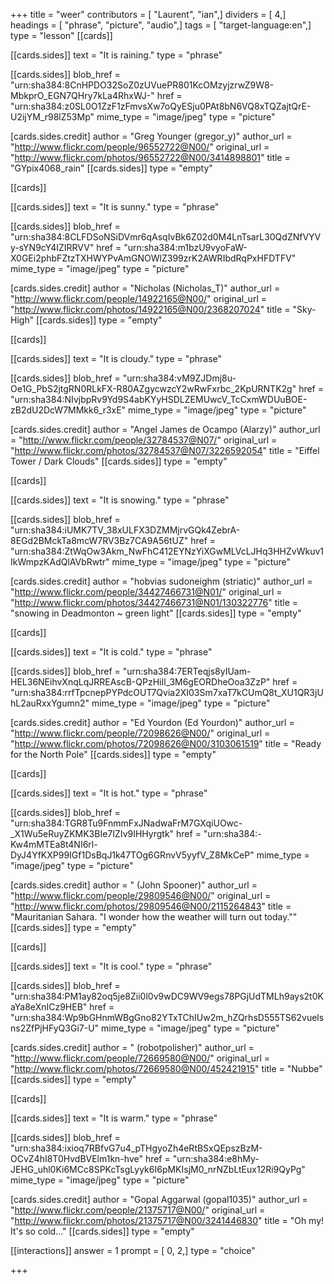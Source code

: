 +++
title = "weer"
contributors = [ "Laurent", "ian",]
dividers = [ 4,]
headings = [ "phrase", "picture", "audio",]
tags = [ "target-language:en",]
type = "lesson"
[[cards]]

[[cards.sides]]
text = "It is raining."
type = "phrase"

[[cards.sides]]
blob_href = "urn:sha384:8CnHPDO32SoZ0zUVuePR801KcOMzyjzrwZ9W8-MbkprO_EGN7QHry7kLa4RhxWJ-"
href = "urn:sha384:z0SL0O1ZzF1zFmvsXw7oQyESju0PAt8bN6VQ8xTQZajtQrE-U2ijYM_r98lZ53Mp"
mime_type = "image/jpeg"
type = "picture"

[cards.sides.credit]
author = "Greg Younger (gregor_y)"
author_url = "http://www.flickr.com/people/96552722@N00/"
original_url = "http://www.flickr.com/photos/96552722@N00/3414898801"
title = "GYpix4068_rain"
[[cards.sides]]
type = "empty"

[[cards]]

[[cards.sides]]
text = "It is sunny."
type = "phrase"

[[cards.sides]]
blob_href = "urn:sha384:8CLFDSoNSiDVmr6qAsqIvBk6Z02d0M4LnTsarL30QdZNfVYVy-sYN9cY4IZIRRVV"
href = "urn:sha384:m1bzU9vyoFaW-X0GEi2phbFZtzTXHWYPvAmGNOWlZ399zrK2AWRIbdRqPxHFDTFV"
mime_type = "image/jpeg"
type = "picture"

[cards.sides.credit]
author = "Nicholas (Nicholas_T)"
author_url = "http://www.flickr.com/people/14922165@N00/"
original_url = "http://www.flickr.com/photos/14922165@N00/2368207024"
title = "Sky-High"
[[cards.sides]]
type = "empty"

[[cards]]

[[cards.sides]]
text = "It is cloudy."
type = "phrase"

[[cards.sides]]
blob_href = "urn:sha384:vM9ZJDmj8u-Oe1G_PbS2jtgRN0RLkFX-R80AZgycwzcY2wRwFxrbc_2KpURNTK2g"
href = "urn:sha384:NIvjbpRv9Yd9S4abKYyHSDLZEMUwcV_TcCxmWDUuBOE-zB2dU2DcW7MMkk6_r3xE"
mime_type = "image/jpeg"
type = "picture"

[cards.sides.credit]
author = "Angel James de Ocampo (Alarzy)"
author_url = "http://www.flickr.com/people/32784537@N07/"
original_url = "http://www.flickr.com/photos/32784537@N07/3226592054"
title = "Eiffel Tower / Dark Clouds"
[[cards.sides]]
type = "empty"

[[cards]]

[[cards.sides]]
text = "It is snowing."
type = "phrase"

[[cards.sides]]
blob_href = "urn:sha384:iUMK7TV_38xULFX3DZMMjrvGQk4ZebrA-8EGd2BMckTa8mcW7RV3Bz7CA9A56tUZ"
href = "urn:sha384:ZtWqOw3Akm_NwFhC412EYNzYiXGwMLVcLJHq3HHZvWkuv1IkWmpzKAdQlAVbRwtr"
mime_type = "image/jpeg"
type = "picture"

[cards.sides.credit]
author = "hobvias sudoneighm (striatic)"
author_url = "http://www.flickr.com/people/34427466731@N01/"
original_url = "http://www.flickr.com/photos/34427466731@N01/130322776"
title = "snowing in Deadmonton ~ green light"
[[cards.sides]]
type = "empty"

[[cards]]

[[cards.sides]]
text = "It is cold."
type = "phrase"

[[cards.sides]]
blob_href = "urn:sha384:7ERTeqjs8yIUam-HEL36NEihvXnqLqJRREAscB-QPzHiIl_3M6gEORDheOoa3ZzP"
href = "urn:sha384:rrfTpcnepPYPdcOUT7Qvia2XI03Sm7xaT7kCUmQ8t_XU1QR3jUhL2auRxxYgumn2"
mime_type = "image/jpeg"
type = "picture"

[cards.sides.credit]
author = "Ed Yourdon (Ed Yourdon)"
author_url = "http://www.flickr.com/people/72098626@N00/"
original_url = "http://www.flickr.com/photos/72098626@N00/3103061519"
title = "Ready for the North Pole"
[[cards.sides]]
type = "empty"

[[cards]]

[[cards.sides]]
text = "It is hot."
type = "phrase"

[[cards.sides]]
blob_href = "urn:sha384:TGR8Tu9FnmmFxJNadwaFrM7GXqiUOwc-_X1Wu5eRuyZKMK3BIe7IZIv9IHHyrgtk"
href = "urn:sha384:-Kw4mMTEa8t4NI6rl-DyJ4YfKXP99IGf1DsBqJ1k47TOg6GRnvV5yyfV_Z8MkCeP"
mime_type = "image/jpeg"
type = "picture"

[cards.sides.credit]
author = " (John Spooner)"
author_url = "http://www.flickr.com/people/29809546@N00/"
original_url = "http://www.flickr.com/photos/29809546@N00/2115264843"
title = "Mauritanian Sahara. \"I wonder how the weather will turn out today.\""
[[cards.sides]]
type = "empty"

[[cards]]

[[cards.sides]]
text = "It is cool."
type = "phrase"

[[cards.sides]]
blob_href = "urn:sha384:PM1ay82oq5je8Zii0l0v9wDC9WV9egs78PGjUdTMLh9ays2t0KaYa8eXnICz9HEB"
href = "urn:sha384:Wp9bGHnmWBgGno82YTxTChIUw2m_hZQrhsD555TS62vuelsns2ZfPjHFyQ3Gi7-U"
mime_type = "image/jpeg"
type = "picture"

[cards.sides.credit]
author = " (robotpolisher)"
author_url = "http://www.flickr.com/people/72669580@N00/"
original_url = "http://www.flickr.com/photos/72669580@N00/452421915"
title = "Nubbe"
[[cards.sides]]
type = "empty"

[[cards]]

[[cards.sides]]
text = "It is warm."
type = "phrase"

[[cards.sides]]
blob_href = "urn:sha384:ixioq7RBfvG7u4_pTHgyoZh4eRtBSxQEpszBzM-OCvZ4hI8T0HvdBVElm1kn-hve"
href = "urn:sha384:e8hMy-JEHG_uhl0Ki6MCc8SPKcTsgLyyk6I6pMKIsjM0_nrNZbLtEux12Ri9QyPg"
mime_type = "image/jpeg"
type = "picture"

[cards.sides.credit]
author = "Gopal Aggarwal (gopal1035)"
author_url = "http://www.flickr.com/people/21375717@N00/"
original_url = "http://www.flickr.com/photos/21375717@N00/3241446830"
title = "Oh my! It's so cold..."
[[cards.sides]]
type = "empty"

[[interactions]]
answer = 1
prompt = [ 0, 2,]
type = "choice"

+++

